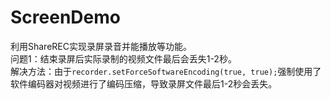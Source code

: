 # ScreenDemo
利用ShareREC实现录屏录音并能播放等功能。  
问题1：结束录屏后实际录制的视频文件最后会丢失1-2秒。  
解决方法：由于`recorder.setForceSoftwareEncoding(true, true);`强制使用了软件编码器对视频进行了编码压缩，导致录屏文件最后1-2秒会丢失。
